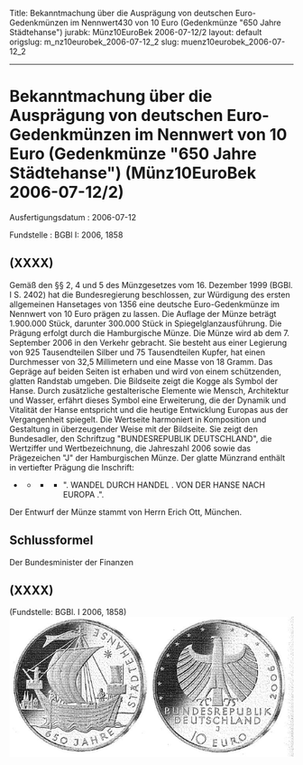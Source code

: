 Title: Bekanntmachung über die Ausprägung von deutschen Euro-Gedenkmünzen im Nennwert430
  von 10 Euro (Gedenkmünze "650 Jahre Städtehanse")
jurabk: Münz10EuroBek 2006-07-12/2
layout: default
origslug: m_nz10eurobek_2006-07-12_2
slug: muenz10eurobek_2006-07-12_2

---

# Bekanntmachung über die Ausprägung von deutschen Euro-Gedenkmünzen im Nennwert von 10 Euro (Gedenkmünze "650 Jahre Städtehanse") (Münz10EuroBek 2006-07-12/2)

Ausfertigungsdatum
:   2006-07-12

Fundstelle
:   BGBl I: 2006, 1858



## (XXXX)

Gemäß den §§ 2, 4 und 5 des Münzgesetzes vom 16. Dezember 1999 (BGBl.
I S. 2402) hat die Bundesregierung beschlossen, zur Würdigung des
ersten allgemeinen Hansetages von 1356 eine deutsche Euro-Gedenkmünze
im Nennwert von 10 Euro prägen zu lassen.
Die Auflage der Münze beträgt 1.900.000 Stück, darunter 300.000 Stück
in Spiegelglanzausführung. Die Prägung erfolgt durch die Hamburgische
Münze. Die Münze wird ab dem 7. September 2006 in den Verkehr
gebracht. Sie besteht aus einer Legierung von 925 Tausendteilen Silber
und 75 Tausendteilen Kupfer, hat einen Durchmesser von 32,5
Millimetern und eine Masse von 18 Gramm. Das Gepräge auf beiden Seiten
ist erhaben und wird von einem schützenden, glatten Randstab umgeben.
Die Bildseite zeigt die Kogge als Symbol der Hanse. Durch zusätzliche
gestalterische Elemente wie Mensch, Architektur und Wasser, erfährt
dieses Symbol eine Erweiterung, die der Dynamik und Vitalität der
Hanse entspricht und die heutige Entwicklung Europas aus der
Vergangenheit spiegelt.
Die Wertseite harmoniert in Komposition und Gestaltung in
überzeugender Weise mit der Bildseite. Sie zeigt den Bundesadler, den
Schriftzug "BUNDESREPUBLIK DEUTSCHLAND", die Wertziffer und
Wertbezeichnung, die Jahreszahl 2006 sowie das Prägezeichen "J" der
Hamburgischen Münze.
Der glatte Münzrand enthält in vertiefter Prägung die Inschrift:

*
    *
        *
            *   ". WANDEL DURCH HANDEL . VON DER HANSE NACH EUROPA .".












Der Entwurf der Münze stammt von Herrn Erich Ott, München.


## Schlussformel

Der Bundesminister der Finanzen


## (XXXX)

(Fundstelle: BGBl. I 2006, 1858)
![bgbl1_2006_j1858_0010.jpg](bgbl1_2006_j1858_0010.jpg)
